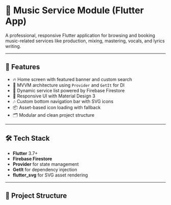 # 🎵 Music Service Module (Flutter App)

A professional, responsive Flutter application for browsing and booking music-related services like production, mixing, mastering, vocals, and lyrics writing.

---

## 📱 Features

- 🔥 Home screen with featured banner and custom search
- 🎯 MVVM architecture using `Provider` and `GetIt` for DI
- 🧩 Dynamic service list powered by Firebase Firestore
- 🎨 Responsive UI with Material Design 3
- 🎶 Custom bottom navigation bar with SVG icons
- 📦 Asset-based icon loading with fallback
- 🗂 Modular and clean project structure

---



## 🛠️ Tech Stack

- **Flutter** 3.7+
- **Firebase Firestore**
- **Provider** for state management
- **GetIt** for dependency injection
- **flutter_svg** for SVG asset rendering

---

## 🔧 Project Structure

